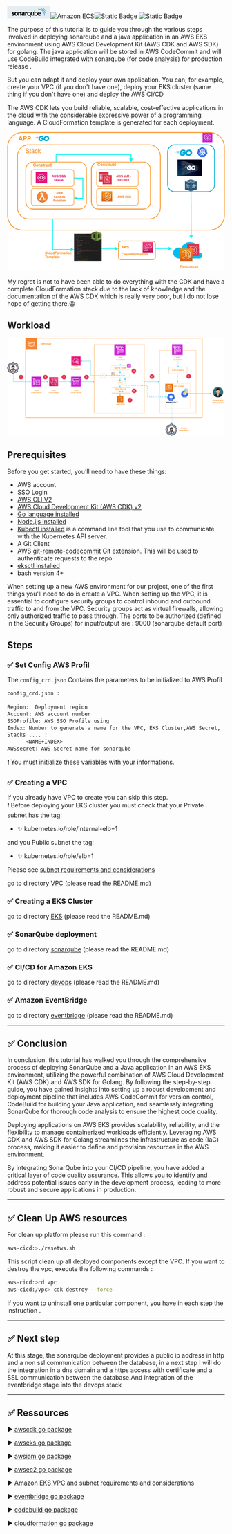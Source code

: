  ![SonarQube](images1/sonar.png)![Amazon ECS](https://img.shields.io/static/v1?style=for-the-badge&message=Amazon+ECS&color=222222&logo=Amazon+ECS&logoColor=FF9900&label=)![Static Badge](https://img.shields.io/badge/Go-v1.21-blue:) ![Static Badge](https://img.shields.io/badge/AWS_CDK-v2.114.1-blue:)

The purpose of this tutorial is to guide you through the various steps involved in deploying sonarqube and a java application in an AWS EKS environment using AWS Cloud Development Kit (AWS CDK and AWS SDK) for golang.
The java application will be stored in AWS CodeCommit and will use CodeBuild integrated with sonarqube (for code analysis) for production release .

But you can adapt it and deploy your own application.
You can, for example, create your VPC (if you don't have one), deploy your EKS cluster (same thing if you don't have one) and deploy the AWS CI/CD

The AWS CDK lets you build reliable, scalable, cost-effective applications in the cloud with the considerable expressive power of a programming language.
A CloudFormation template is generated for each deployment.

![Flow CDK](images1/diagramcdk.png)



My regret is not to have been able to do everything with the CDK and have a complete CloudFormation stack due to the lack of knowledge and the documentation of the AWS CDK which is really very poor, but I do not lose hope of getting there.😀


## Workload

![Flow CICD](images1/archiflow2.png)

## Prerequisites

Before you get started, you’ll need to have these things:

* AWS account
* SSO Login
* [AWS CLI V2](https://docs.aws.amazon.com/cli/latest/userguide/getting-started-install.html)
* [AWS Cloud Development Kit (AWS CDK) v2](https://docs.aws.amazon.com/cdk/v2/guide/getting_started.html)
* [Go language installed](https://go.dev/)
* [Node.jjs installed](https://nodejs.org/en)
* [Kubectl installed](https://docs.aws.amazon.com/eks/latest/userguide/install-kubectl.html) is a command line tool that you use to communicate with the Kubernetes API 
server.
* A Git Client
* [AWS git-remote-codecommit](https://docs.aws.amazon.com/codecommit/latest/userguide/setting-up-git-remote-codecommit.html) Git extension. This will be used to authenticate requests to the repo
* [eksctl installed](https://eksctl.io/installation/) 
* bash version 4+

When setting up a new AWS environment for our project, one of the first things you'll need to do is create a VPC.
When setting up the VPC, it is essential to configure security groups to control inbound and outbound traffic to and from the VPC. Security groups act as virtual firewalls, allowing only authorized traffic to pass through.
The ports to be authorized (defined in the Security Groups) for input/output are : 9000 (sonarqube default port)

## Steps

### ✅ Set Config AWS Profil

The `config_crd.json` Contains the parameters to be initialized to AWS Profil 

```
config_crd.json :

Region:  Deployment region	        
Account: AWS account number
SSOProfile: AWS SSO Profile using
Index: Number to generate a name for the VPC, EKS Cluster,AWS Secret, Stacks .... :
      <NAME+INDEX>
AWSsecret: AWS Secret name for sonarqube 
```    
❗️ You must initialize these variables with your informations.

### ✅ Creating a VPC

If you already have VPC to create you can skip this step.</br>
❗️ Before deploying your EKS cluster you must check that your 
Private subnet has the tag: 
* ✨ kubernetes.io/role/internal-elb=1 

and you Public subnet the tag:
* ✨ kubernetes.io/role/elb=1

Please see [subnet requirements and considerations](https://docs.aws.amazon.com/eks/latest/userguide/network_reqs.html)

go to directory [VPC](vpc) (please read the README.md)

### ✅ Creating a EKS Cluster
go to directory [EKS](eks) (please read the README.md)

### ✅ SonarQube deployment
go to directory [sonarqube](sonarqube) (please read the README.md)

### ✅ CI/CD for Amazon EKS
go to directory [devops](devops) (please read the README.md)

### ✅ Amazon EventBridge
go to directory [eventbridge](eventbridge) (please read the README.md)

---

## ✅ Conclusion

In conclusion, this tutorial has walked you through the comprehensive process of deploying SonarQube and a Java application in an AWS EKS environment, utilizing the powerful combination of AWS Cloud Development Kit (AWS CDK) and AWS SDK for Golang. By following the step-by-step guide, you have gained insights into setting up a robust development and deployment pipeline that includes AWS CodeCommit for version control, CodeBuild for building your Java application, and seamlessly integrating SonarQube for thorough code analysis to ensure the highest code quality.

Deploying applications on AWS EKS provides scalability, reliability, and the flexibility to manage containerized workloads efficiently. Leveraging AWS CDK and AWS SDK for Golang streamlines the infrastructure as code (IaC) process, making it easier to define and provision resources in the AWS environment.

By integrating SonarQube into your CI/CD pipeline, you have added a critical layer of code quality assurance. This allows you to identify and address potential issues early in the development process, leading to more robust and secure applications in production.

---


## ✅ Clean Up AWS resources

For clean up platform please run this command :

```bash 
aws-cicd:>./resetws.sh

```

This script clean up all deployed components except the VPC. If you want to destroy the vpc, execute the following commands :

```bash 
aws-cicd:>cd vpc
aws-cicd:/vpc> cdk destroy --force

```

If you want to uninstall one particular component, you have in each step the instruction .

---

## ✅ Next step

At this stage, the sonarqube deployment provides a public ip address in http and a non ssl communication between the database, in a next step I will do the integration in a dns domain and a https access with certificate and a SSL communication between the database.And integration of the eventbridge stage into the devops stack

---

## ✅ Ressources

▶️ [awscdk go package](https://pkg.go.dev/github.com/aws/aws-cdk-go/awscdk/v2#section-readme) 

▶️ [awseks go package](https://pkg.go.dev/github.com/aws/aws-cdk-go/awscdk/v2/awseks#section-documentation)

▶️ [awsiam go package](https://pkg.go.dev/github.com/aws/aws-cdk-go/awscdk/v2@v2.102.0/awsiam#section-readme)

▶️ [awsec2 go package](https://pkg.go.dev/github.com/aws/aws-cdk-go/awscdk/v2/awsec2#section-readme)

▶️ [Amazon EKS VPC and subnet requirements and considerations](https://docs.aws.amazon.com/eks/latest/userguide/network_reqs.html)

▶️ [eventbridge go package](https://pkg.go.dev/github.com/aws/aws-sdk-go-v2/service/eventbridge)

▶️ [codebuild go package](https://pkg.go.dev/github.com/aws/aws-sdk-go-v2/service/codebuild)

▶️ [cloudformation go package](https://pkg.go.dev/github.com/aws/aws-sdk-go-v2/service/cloudformation)
